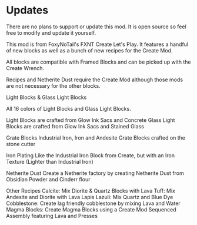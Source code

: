# Updates
There are no plans to support or update this mod. It is open source so feel free to modify and update it yourself.

This mod is from FoxyNoTail's FXNT Create Let's Play. 
It features a handful of new blocks as well as a bunch of new recipes for the Create Mod.

All blocks are compatible with Framed Blocks and can be picked up with the Create Wrench.

Recipes and Netherite Dust require the Create Mod although those mods are not necessary for the other blocks.

 

Light Blocks & Glass Light Blocks

All 16 colors of Light Blocks and Glass Light Blocks.

Light Blocks are crafted from Glow Ink Sacs and Concrete
Glass Light Blocks are crafted from Glow Ink Sacs and Stained Glass

Grate Blocks
Industrial Iron, Iron and Andesite Grate Blocks crafted on the stone cutter

Iron Plating
Like the Industrial Iron Block from Create, but with an Iron Texture (Lighter than Industrial Iron)

Netherite Dust
Create a Netherite factory by creating Netherite Dust from Obsidian Powder and Cinderr flour

Other Recipes
Calcite: Mix Diorite & Quartz Blocks with Lava
Tuff: Mix Andesite and Diorite with Lava
Lapis Lazuli: Mix Quartz and Blue Dye
Cobblestone: Create lag friendly cobblestone by mixing Lava and Water
Magma Blocks: Create Magma Blocks using a Create Mod Sequenced Assembly featuring Lava and Presses
